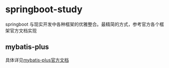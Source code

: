 # springboot-study
springboot 与现实开发中各种框架的优雅整合。最精简的方式，参考官方各个框架官方文档实现
## mybatis-plus
具体详见[mybatis-plus官方文档](https://mp.baomidou.com/guide/)
